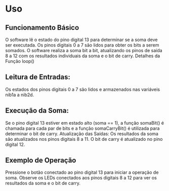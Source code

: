 # Uso
## Funcionamento Básico
O software lê o estado do pino digital 13 para determinar se a soma deve ser executada.
Os pinos digitais 0 a 7 são lidos para obter os bits a serem somados.
O software realiza a soma bit a bit, atualizando os pinos de saída 8 a 12 com os resultados individuais da soma e o bit de carry.
Detalhes da Função loop()
## Leitura de Entradas:
Os estados dos pinos digitais 0 a 7 são lidos e armazenados nas variáveis nib1a a nib2d.
## Execução da Soma:
Se o pino digital 13 estiver em estado alto (soma == 1), a função somaBit() é chamada para cada par de bits e a função somaCarryBit() é utilizada para determinar o bit de carry.
Atualização das Saídas:
Os resultados da soma são atualizados nos pinos digitais 8 a 11.
O bit de carry é atualizado no pino digital 12.
## Exemplo de Operação
Pressione o botão conectado ao pino digital 13 para iniciar a operação de soma.
Observe os LEDs conectados aos pinos digitais 8 a 12 para ver os resultados da soma e o bit de carry.
